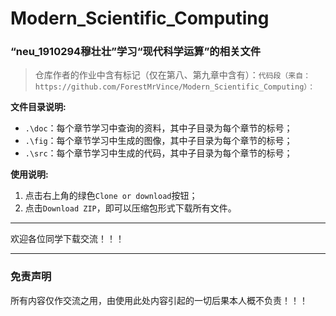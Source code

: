 # Modern_Scientific_Computing
### “neu_1910294穆壮壮”学习“现代科学运算”的相关文件
> 仓库作者的作业中含有标记（仅在第八、第九章中含有）：`代码段（来自：https://github.com/ForestMrVince/Modern_Scientific_Computing）：`

**文件目录说明:**
- `.\doc`：每个章节学习中查询的资料，其中子目录为每个章节的标号；
- `.\fig`：每个章节学习中生成的图像，其中子目录为每个章节的标号；
- `.\src`：每个章节学习中生成的代码，其中子目录为每个章节的标号；

**使用说明:**
1. 点击右上角的绿色`Clone or download`按钮；
2. 点击`Download ZIP`，即可以压缩包形式下载所有文件。
___
欢迎各位同学下载交流！！！
___
### 免责声明
所有内容仅作交流之用，由使用此处内容引起的一切后果本人概不负责！！！
